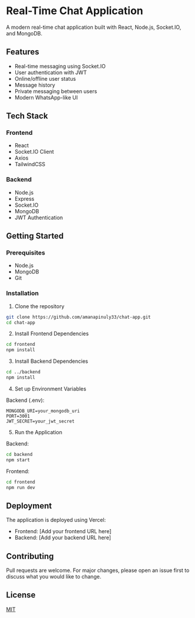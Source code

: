 # Real-Time Chat Application

A modern real-time chat application built with React, Node.js, Socket.IO, and MongoDB.

## Features

- Real-time messaging using Socket.IO
- User authentication with JWT
- Online/offline user status
- Message history
- Private messaging between users
- Modern WhatsApp-like UI

## Tech Stack

### Frontend
- React
- Socket.IO Client
- Axios
- TailwindCSS

### Backend
- Node.js
- Express
- Socket.IO
- MongoDB
- JWT Authentication

## Getting Started

### Prerequisites
- Node.js
- MongoDB
- Git

### Installation

1. Clone the repository
```bash
git clone https://github.com/amanapinuly33/chat-app.git
cd chat-app
```

2. Install Frontend Dependencies
```bash
cd frontend
npm install
```

3. Install Backend Dependencies
```bash
cd ../backend
npm install
```

4. Set up Environment Variables

Backend (.env):
```
MONGODB_URI=your_mongodb_uri
PORT=3001
JWT_SECRET=your_jwt_secret
```

5. Run the Application

Backend:
```bash
cd backend
npm start
```

Frontend:
```bash
cd frontend
npm run dev
```

## Deployment

The application is deployed using Vercel:
- Frontend: [Add your frontend URL here]
- Backend: [Add your backend URL here]

## Contributing

Pull requests are welcome. For major changes, please open an issue first to discuss what you would like to change.

## License

[MIT](https://choosealicense.com/licenses/mit/) 